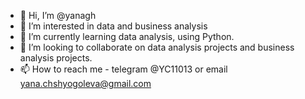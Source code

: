 - 👋 Hi, I’m @yanagh
- 👀 I’m interested in data and business analysis
- 🌱 I’m currently learning data analysis, using Python.
- 💞️ I’m looking to collaborate on data analysis projects and business analysis projects. 
- 📫 How to reach me - telegram @YC11013 or email yana.chshyogoleva@gmail.com

<!---
yanagh/yanagh is a ✨ special ✨ repository because its `README.md` (this file) appears on your GitHub profile.
You can click the Preview link to take a look at your changes.
--->
